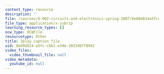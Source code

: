 ```yaml
---
content_type: resource
description: ''
file: /courses/6-002-circuits-and-electronics-spring-2007/8e89d814a5fccbb1e34e3923d67f8942_RsJ1eg7XNVs.srt
file_type: application/x-subrip
learning_resource_types: []
ocw_type: OCWFile
resourcetype: Other
title: 3play caption file
uid: 8e89d814-a5fc-cbb1-e34e-3923d67f8942
video_files:
  video_thumbnail_file: null
video_metadata:
  youtube_id: null
---
```

